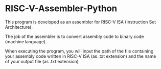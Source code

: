 # RISC-V-Assembler-Python

This program is developed as an assembler for RISC-V ISA (Instruction Set Architecture). 

The job of the assembler is to convert assembly code to binary code (machine language).


When executing the program, you will input the path of the file containing your assembly code written in RISC-V ISA (as .txt extension) and the name of your output file (as .txt extension)
